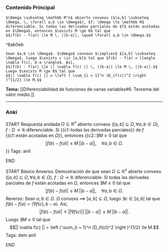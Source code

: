 ### Contenido Principal

```ad-cor
$\Omega \subseteq \mathbb R^n$ abierto convexo ($[a,b] \subseteq \Omega, \, \forall a,b \in \Omega$), $f: \Omega \to \mathbb R$ diferenciable. Si todas las derivadas parciales de $f$ están acotadas en $\Omega$, entonces $\exists M \ge 0$ tal que
$$|f(b) - f(a)| \le M \, ||b-a||, \quad \forall a,b \in \Omega.$$
```

^8ab0eb

```ad-proof
Sean $a,b \in \Omega$. $\Omega$ convexo $\implies$ $[a,b] \subseteq \Omega$, luego $\exists c \in ]a,b[$ tal que $f(b) - f(a) = \langle \nabla f(c), b-a \rangle$. Así,
$$|f(b) - f(a)| \le || \nabla f(c) || \, ||b-a|| \le M \, ||b-a||.$$
Luego $\exists M \ge 0$ tal que
$$|| \nabla f(c) || = \left ( \sum_{i = 1}^n (D_if(c))^2 \right )^{1/2} \le M.$$
```

**Tema:** [[Diferenciabilidad de funciones de varias variables#6. Teorema del valor medio.]]

---
### Anki

START
Respuesta anidada
$\Omega \subseteq \mathbb R^n$ abierto convexo ($[a,b] \subseteq \Omega, \, \forall a,b \in \Omega$), $f: \Omega \to \mathbb R$ diferenciable. Si {{c1::todas las derivadas parciales}} de $f$ {{c1::están acotadas en $\Omega$}}, entonces {{c2::$\exists M \ge 0$ tal que
$$|f(b) - f(a)| \le M \, ||b-a||, \quad \forall a,b \in \Omega.$$}}
Tags: anII
<!--ID: 1730228001554-->
END

START
Básico
Anverso: Demostración de que sean $\Omega \subseteq \mathbb R^n$ abierto convexo ($[a,b] \subseteq \Omega, \, \forall a,b \in \Omega$), $f: \Omega \to \mathbb R$ diferenciable. Si todas las derivadas parciales de $f$ están acotadas en $\Omega$, entonces $\exists M \ge 0$ tal que
$$|f(b) - f(a)| \le M \, ||b-a||, \quad \forall a,b \in \Omega.$$
Reverso: Sean $a,b \in \Omega$. $\Omega$ convexo $\implies$ $[a,b] \subseteq \Omega$, luego $\exists c \in ]a,b[$ tal que $f(b) - f(a) = \langle \nabla f(c), b-a \rangle$. Así,
$$|f(b) - f(a)| \le || \nabla f(c) || \, ||b-a|| \le M \, ||b-a||.$$
Luego $\exists M \ge 0$ tal que
$$|| \nabla f(c) || = \left ( \sum_{i = 1}^n (D_if(c))^2 \right )^{1/2} \le M.$$
Tags: dem anII
<!--ID: 1730228001556-->
END
